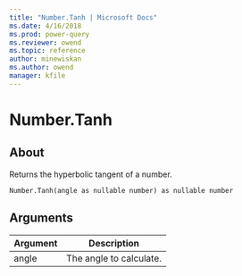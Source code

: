 ```yaml
---
title: "Number.Tanh | Microsoft Docs"
ms.date: 4/16/2018
ms.prod: power-query
ms.reviewer: owend
ms.topic: reference
author: minewiskan
ms.author: owend
manager: kfile
---
```

# Number.Tanh

  
## About  
Returns the hyperbolic tangent of a number.  
  
```  
Number.Tanh(angle as nullable number) as nullable number  
```  
  
## Arguments  
  
|Argument|Description|  
|------------|---------------|  
|angle|The angle to calculate.|  
  
